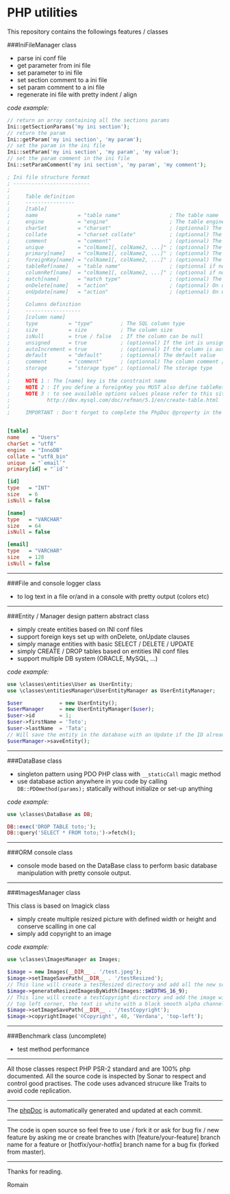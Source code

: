 # PHP utilities

This repository contains the followings features / classes

###IniFileManager class

* parse ini conf file
* get parameter from ini file
* set parameter to ini file
* set section comment to a ini file
* set param comment to a ini file
* regenerate ini file with pretty indent / align

*code example:*

```php
// return an array containing all the sections params
Ini::getSectionParams('my ini section');
// return the param
Ini::getParam('my ini section', 'my param');
// set the param in the ini file
Ini::setParam('my ini section', 'my param', 'my value');
// set the param comment in the ini file
Ini::setParamComment('my ini section', 'my param', 'my comment');
```

```ini
; Ini file structure format
; -------------------------
;
;     Table definition
;     ----------------
;     [table]
;     name             = "table name"                ; The table name
;     engine           = "engine"                    ; The table engine
;     charSet          = "charset"                   ; (optionnal) The default charset
;     collate          = "charset collate"           ; (optionnal) The charset collate
;     comment          = "comment"                   ; (optionnal) The table comment / description
;     unique           = "colName1[, colName2, ...]" ; (optionnal) The table unique key
;     primary[name]    = "colName1[, colName2, ...]" ; (optionnal) The table primary key
;     foreignKey[name] = "colName1[, colName2, ...]" ; (optionnal) The table foreign key(s)
;     tableRef[name]   = "table name"                ; (optionnal if no foreignKey[name]) The table reference name
;     columnRef[name]  = "colName1[, colName2, ...]" ; (optionnal if no foreignKey[name]) The table reference column(s)
;     match[name]      = "match type"                ; (optionnal) The match type
;     onDelete[name]   = "action"                    ; (optionnal) On delete action
;     onUpdate[name]   = "action"                    ; (optionnal) On update action
;
;     Columns definition
;     ------------------
;     [column name]
;     type          = "type"         ; The SQL column type
;     size          = size           ; The column size
;     isNull        = true / false   ; If the column can be null
;     unsigned      = true           ; (optionnal) If the int is unsigned
;     autoIncrement = true           ; (optionnal) If the column is auto incremented
;     default       = "default"      ; (optionnal) The default value
;     comment       = "comment"      ; (optionnal) The column comment / description
;     storage       = "storage type" ; (optionnal) The storage type
;
;     NOTE 1 : The [name] key is the constraint name
;     NOTE 2 : If you define a foreignKey you MUST also define tableRef and columnRef with same constraint name
;     NOTE 3 : to see available options values please refer to this site =>
;            http://dev.mysql.com/doc/refman/5.1/en/create-table.html
;
;     IMPORTANT : Don't forget to complete the PhpDoc @property in the Entity extended class


[table]
name    = "Users"
charSet = "utf8"
engine  = "InnoDB"
collate = "utf8_bin"
unique  = "`email`"
primary[id] = "`id`"

[id]
type   = "INT"
size   = 6
isNull = false

[name]
type   = "VARCHAR"
size   = 64
isNull = false

[email]
type   = "VARCHAR"
size   = 128
isNull = false
```

***

###File and console logger class

* to log text in a file or/and in a console with pretty output (colors etc)

***

###Entity / Manager design pattern abstract class

* simply create entities based on INI conf files
* support foreign keys set up with onDelete, onUpdate clauses
* simply manage entities with basic SELECT / DELETE / UPDATE
* simply CREATE / DROP tables based on entities INI conf files
* support multiple DB system (ORACLE, MySQL, ...)

*code example:*

```php
use \classes\entities\User as UserEntity;
use \classes\entitiesManager\UserEntityManager as UserEntityManager;

$user            = new UserEntity();
$userManager     = new UserEntityManager($user);
$user->id        = 1;
$user->firstName = 'Toto';
$user->lastName  = 'Tata';
// Will save the entity in the database with an Update if the ID already exist
$userManager->saveEntity();
```

***

###DataBase class

* singleton pattern using PDO PHP class with `__staticCall` magic method
* use database action anywhere in you code by calling `DB::PDOmethod(params);` statically without initialize or set-up anything

*code example:*

```php
use \classes\DataBase as DB;

DB::exec('DROP TABLE toto;');
DB::query('SELECT * FROM toto;')->fetch();
```

***

###ORM console class

* console mode based on the DataBase class to perform basic database manipulation with pretty console output.

***

###ImagesManager class

This class is based on Imagick class

* simply create multiple resized picture with defined width or height and conserve scalling in one cal
* simply add copyright to an image

*code example:*

```php
use \classes\ImagesManager as Images;

$image = new Images(__DIR__ . '/test.jpeg');
$image->setImageSavePath(__DIR__ . '/testResized');
// This line will create a testResized directory and add all the new scaled images with commons 16/9 resolution
$image->generateResizedImagesByWidth(Images::$WIDTHS_16_9);
// This line will create a testCopyright directory and add the image with a ©Copyright text in a Verdana 40px font in a
// top left corner, the text is white with a black smooth alpha channel
$image->setImageSavePath(__DIR__ . '/testCopyright');
$image->copyrightImage('©Copyright', 40, 'Verdana', 'top-left');
```

***

###Benchmark class (uncomplete)

* test method performance

***

All those classes respect PHP PSR-2 standard and are 100% php documented.
All the source code is inspected by Sonar to respect and control good practises.
The code uses advanced strucure like Traits to avoid code replication.

***

The [phpDoc](http://ziperrom1.github.io/utilities/) is automatically generated and updated at each commit.

***

The code is open source so feel free to use / fork it or ask for bug fix / new feature by asking me or create branches with [feature/your-feature] branch name for a feature or [hotfix/your-hotfix] branch name for a bug fix (forked from master).

***

Thanks for reading.

Romain
